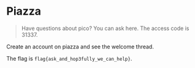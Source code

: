 # Piazza

> Have questions about pico? You can ask here. The access code is 31337.

Create an account on piazza and see the welcome thread.

The flag is `flag{ask_and_hop3fully_we_can_help}`.